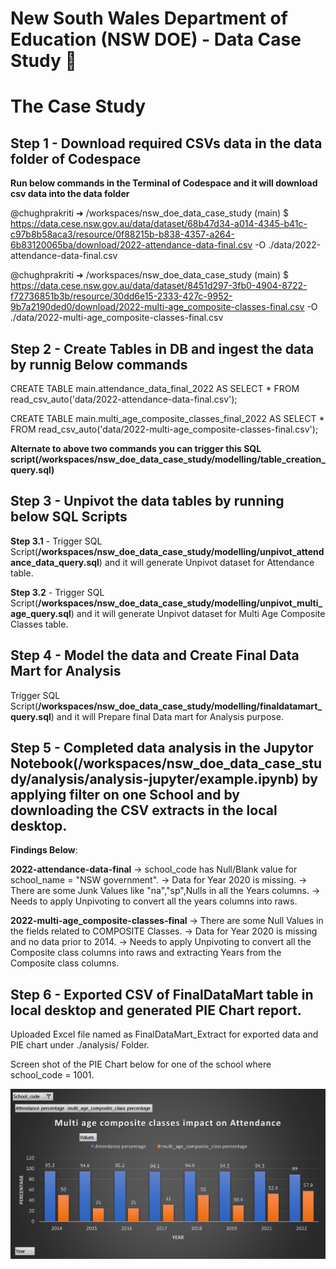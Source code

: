 # New South Wales Department of Education (NSW DOE) - Data Case Study 🦘

# The Case Study

## Step 1 - Download required CSVs data in the data folder of Codespace 

**Run below commands in the Terminal of Codespace and it will download csv data into the data folder**

@chughprakriti ➜ /workspaces/nsw_doe_data_case_study (main) $ https://data.cese.nsw.gov.au/data/dataset/68b47d34-a014-4345-b41c-c97b8b58aca3/resource/0f88215b-b838-4357-a264-6b83120065ba/download/2022-attendance-data-final.csv -O ./data/2022-attendance-data-final.csv

@chughprakriti ➜ /workspaces/nsw_doe_data_case_study (main) $ https://data.cese.nsw.gov.au/data/dataset/8451d297-3fb0-4904-8722-f72736851b3b/resource/30dd6e15-2333-427c-9952-9b7a2190ded0/download/2022-multi-age_composite-classes-final.csv -O ./data/2022-multi-age_composite-classes-final.csv


## Step 2 - Create Tables in DB and ingest the data by runnig Below commands 

CREATE TABLE main.attendance_data_final_2022 AS SELECT * FROM read_csv_auto('data/2022-attendance-data-final.csv');

CREATE TABLE main.multi_age_composite_classes_final_2022 AS SELECT * FROM read_csv_auto('data/2022-multi-age_composite-classes-final.csv');

**Alternate to above two commands you can trigger this SQL script(/workspaces/nsw_doe_data_case_study/modelling/table_creation_query.sql)**


## Step 3 - Unpivot the data tables by running below SQL Scripts

**Step 3.1** - Trigger SQL Script(**/workspaces/nsw_doe_data_case_study/modelling/unpivot_attendance_data_query.sql**) and it will generate Unpivot dataset for Attendance table. 

**Step 3.2** - Trigger SQL Script(**/workspaces/nsw_doe_data_case_study/modelling/unpivot_multi_age_query.sql**) and it will generate Unpivot dataset for Multi Age Composite Classes table. 



## Step 4 - Model the data and Create Final Data Mart for Analysis

Trigger SQL Script(**/workspaces/nsw_doe_data_case_study/modelling/finaldatamart_query.sql**) and it will Prepare final Data mart for Analysis purpose.


## Step 5 - Completed data analysis in the Jupytor Notebook(/workspaces/nsw_doe_data_case_study/analysis/analysis-jupyter/example.ipynb) by applying filter on one School and by downloading the CSV extracts in the local desktop.

**Findings Below**:

**2022-attendance-data-final**
-> school_code has Null/Blank value for school_name = "NSW government".
-> Data for Year 2020 is missing. 
-> There are some Junk Values like "na","sp",Nulls in all the Years columns.
-> Needs to apply Unpivoting to convert all the years columns into raws.

**2022-multi-age_composite-classes-final**
-> There are some Null Values in the fields related to COMPOSITE Classes.
-> Data for Year 2020 is missing and no data prior to 2014. 
-> Needs to apply Unpivoting to convert all the Composite class columns into raws and extracting Years from the Composite class columns.


## Step 6 - Exported CSV of FinalDataMart table in local desktop and generated PIE Chart report.

Uploaded Excel file named as FinalDataMart_Extract for exported data and PIE chart under ./analysis/ Folder.

Screen shot of the PIE Chart below for one of the school where school_code = 1001.

![Report Screen shot](.github/static/AnalysisReport.jpg)


